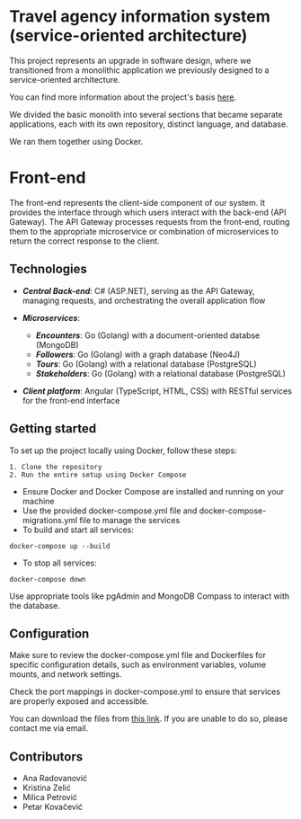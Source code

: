 # Travel agency information system (service-oriented architecture)  

This project represents an upgrade in software design, where we transitioned from a monolithic application we previously designed to a service-oriented architecture. 

You can find more information about the project's basis [here](https://github.com/travel-agency-information-system/back-end).

We divided the basic monolith into several sections that became separate applications, each with its own repository, distinct language, and database. 

We ran them together using Docker.

# Front-end 

The front-end represents the client-side component of our system. It provides the interface through which users interact with the back-end (API Gateway). The API Gateway processes requests from the front-end, routing them to the appropriate microservice or combination of microservices to return the correct response to the client.

## Technologies

- ***Central Back-end***: C# (ASP.NET), serving as the API Gateway, managing requests, and orchestrating the overall application flow

- ***Microservices***:
  - ***Encounters***: Go (Golang) with a document-oriented databse (MongoDB)
  - ***Followers***: Go (Golang) with a  graph database (Neo4J)
  - ***Tours***: Go (Golang) with a relational database (PostgreSQL)
  - ***Stakeholders***: Go (Golang) with a relational database (PostgreSQL)
 
- ***Client platform***: Angular (TypeScript, HTML, CSS) with RESTful services for the front-end interface

## Getting started

To set up the project locally using Docker, follow these steps:

```
1. Clone the repository
2. Run the entire setup using Docker Compose
```
- Ensure Docker and Docker Compose are installed and running on your machine
- Use the provided docker-compose.yml file and docker-compose-migrations.yml file to manage the services
- To build and start all services:
```
docker-compose up --build
```
- To stop all services:
```
docker-compose down
```
Use appropriate tools like pgAdmin and MongoDB Compass to interact with the database.

## Configuration

Make sure to review the docker-compose.yml file and Dockerfiles for specific configuration details, such as environment variables, volume mounts, and network settings.

Check the port mappings in docker-compose.yml to ensure that services are properly exposed and accessible.

You can download the files from [this link](https://ufile.io/f/ud3nw). If you are unable to do so, please contact me via email.

## Contributors
- Ana Radovanović
- Kristina Zelić
- Milica Petrović
- Petar Kovačević
